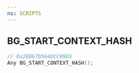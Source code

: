 ```yaml
---
ns: SCRIPTS
---
```

## BG_START_CONTEXT_HASH

```c
// 0x2EB67D564DCC09D5
Any BG_START_CONTEXT_HASH();
```

